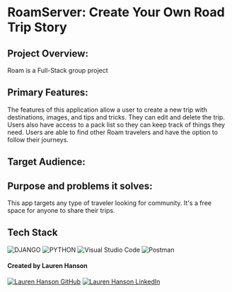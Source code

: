 # RoamServer: Create Your Own Road Trip Story

## Project Overview:
Roam is a Full-Stack group project

## Primary Features:
The features of this application allow a user to create a new trip with destinations, images, and tips and tricks. 
They can edit and delete the trip. 
Users also have access to a pack list so they can keep track of things they need. 
Users are able to find other Roam travelers and have the option to follow their journeys. 

## Target Audience:



## Purpose and problems it solves:
This app targets any type of traveler looking for community. It's a free space for anyone to share their trips.

## Tech Stack

![DJANGO](https://img.shields.io/badge/Django-092E20?style=for-the-badge&logo=django&logoColor=white)
![PYTHON](https://img.shields.io/badge/python-3670A0?style=for-the-badge&logo=python&logoColor=ffdd54)
![Visual Studio Code](https://img.shields.io/badge/Visual%20Studio%20Code-0078d7.svg?style=for-the-badge&logo=visual-studio-code&logoColor=white)
![Postman](https://img.shields.io/badge/Postman-FF6C37?style=for-the-badge&logo=Postman&logoColor=white)


#### Created by Lauren Hanson

<a href="https://github.com/lauren-hanson" target="_blank"><img src="https://img.shields.io/badge/github%20-%23121011.svg?&style=for-the-badge&logo=github&logoColor=white" alt="Lauren Hanson GitHub" style="height: auto !important;width: auto !important;" /></a> <a href="https://www.linkedin.com/in/lohanson/" target="_blank"><img src="https://img.shields.io/badge/linkedin%20-%230077B5.svg?&style=for-the-badge&logo=linkedin&logoColor=white" alt="Lauren Hanson LinkedIn" style="height: auto !important;width: auto !important;" /></a>
